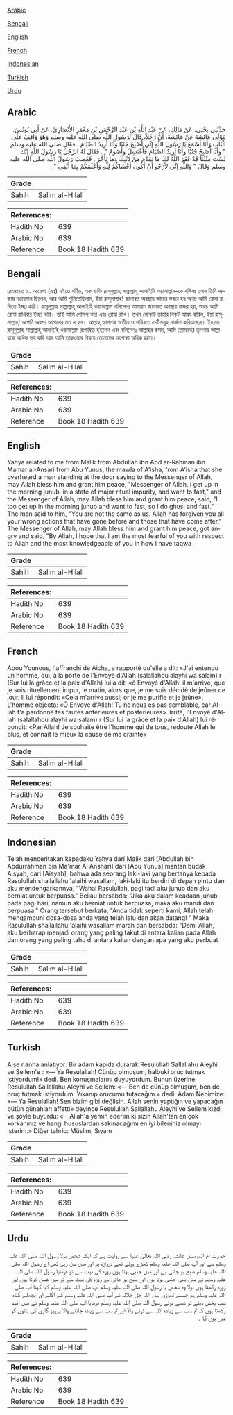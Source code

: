 [Arabic](#arabic)

[Bengali](#bengali)

[English](#english)

[French](#french)

[Indonesian](#indonesian)

[Turkish](#turkish)

[Urdu](#urdu)

## Arabic


<div dir="rtl" lang="ar" style={{fontSize:'larger',backgroundColor:'#f8f9fa',padding:20}}>
حَدَّثَنِي يَحْيَى، عَنْ مَالِكٍ، عَنْ عَبْدِ اللَّهِ بْنِ عَبْدِ الرَّحْمَنِ بْنِ مَعْمَرٍ الأَنْصَارِيِّ، عَنْ أَبِي يُونُسَ، مَوْلَى عَائِشَةَ عَنْ عَائِشَةَ، أَنَّ رَجُلاً، قَالَ لِرَسُولِ اللَّهِ صلى الله عليه وسلم وَهُوَ وَاقِفٌ عَلَى الْبَابِ وَأَنَا أَسْمَعُ يَا رَسُولَ اللَّهِ إِنِّي أُصْبِحُ جُنُبًا وَأَنَا أُرِيدُ الصِّيَامَ ‏.‏ فَقَالَ صلى الله عليه وسلم ‏"‏ وَأَنَا أُصْبِحُ جُنُبًا وَأَنَا أُرِيدُ الصِّيَامَ فَأَغْتَسِلُ وَأَصُومُ ‏"‏ ‏.‏ فَقَالَ لَهُ الرَّجُلُ يَا رَسُولَ اللَّهِ إِنَّكَ لَسْتَ مِثْلَنَا قَدْ غَفَرَ اللَّهُ لَكَ مَا تَقَدَّمَ مِنْ ذَنْبِكَ وَمَا تَأَخَّرَ ‏.‏ فَغَضِبَ رَسُولُ اللَّهِ صلى الله عليه وسلم وَقَالَ ‏"‏ وَاللَّهِ إِنِّي لأَرْجُو أَنْ أَكُونَ أَخْشَاكُمْ لِلَّهِ وَأَعْلَمَكُمْ بِمَا أَتَّقِي ‏"‏ ‏.‏
</div>
<div style={{backgroundColor:'#f8f9fa',padding:20, marginBottom: 10}}><table> <thead> <tr> <th>Grade</th> <th></th> </tr> </thead> <tbody> <tr><td>Sahih</td><td>Salim al-Hilali</td></tr></tbody></table><table> <thead> <tr> <th>References:</th> <th></th> </tr> </thead> <tbody><tr><td>Hadith No</td><td>639</td></tr><tr><td>Arabic No</td><td>639</td></tr><tr><td>Reference</td><td>Book 18 Hadith 639</td></tr></tbody></table></div>

## Bengali


<div dir="ltr" lang="bn" style={{fontSize:'larger',backgroundColor:'#f8f9fa',padding:20}}>
রেওয়ায়ত ৯. আয়েশা (রাঃ) হইতে বর্ণিত, এক ব্যক্তি রাসূলুল্লাহ্ সাল্লাল্লাহু আলাইহি ওয়াসাল্লাম-কে বলিলঃ তখন তিনি দরজায় দণ্ডায়মান ছিলেন, আর আমি শুনিতেছিলাম, ইয়া রাসূলাল্লাহ! জানাবত অবস্থায় আমার ফজর হয় অথচ আমি রোযা রাখিতে ইচ্ছা করি। রাসূলুল্লাহ সাল্লাল্লাহু আলাইহি ওয়াসাল্লাম বলিলেনঃ আমারও জানাবত অবস্থায় ফজর হয়, অথচ আমি রোযা রাখিবার ইচ্ছা করি। তাই আমি গোসল করি এবং রোযা রাখি। তখন লোকটি তাহার নিকট আরয করিল, ইয়া রাসূলাল্লাহ্! আপনি অবশ্য আমাদের মত নহেন। আল্লাহ্ আপনার অতীত ও ভবিষ্যত ক্রটিসমূহ মার্জনা করিয়াছেন। ইহাতে রাসূলুল্লাহ্ সাল্লাল্লাহু আলাইহি ওয়াসাল্লাম রাগান্বিত হইলেন এবং বলিলেনঃ আল্লাহর কসম, আমি তোমাদের তুলনায় আল্লাহকে অধিক ভয় করি আর আমি তাকওয়ার বিষয়ে তোমাদের অপেক্ষা অধিক জ্ঞাত।
</div>
<div style={{backgroundColor:'#f8f9fa',padding:20, marginBottom: 10}}><table> <thead> <tr> <th>Grade</th> <th></th> </tr> </thead> <tbody> <tr><td>Sahih</td><td>Salim al-Hilali</td></tr></tbody></table><table> <thead> <tr> <th>References:</th> <th></th> </tr> </thead> <tbody><tr><td>Hadith No</td><td>639</td></tr><tr><td>Arabic No</td><td>639</td></tr><tr><td>Reference</td><td>Book 18 Hadith 639</td></tr></tbody></table></div>

## English


<div dir="ltr" lang="en" style={{fontSize:'larger',backgroundColor:'#f8f9fa',padding:20}}>
Yahya related to me from Malik from Abdullah ibn Abd ar-Rahman ibn Mamar al-Ansari from Abu Yunus, the mawla of A'isha, from A'isha that she overheard a man standing at the door saying to the Messenger of Allah, may Allah bless him and grant him peace, "Messenger of Allah, I get up in the morning junub, in a state of major ritual impurity, and want to fast," and the Messenger of Allah, may Allah bless him and grant him peace, said, "I too get up in the morning junub and want to fast, so I do ghusl and fast." The man said to him, "You are not the same as us. Allah has forgiven you all your wrong actions that have gone before and those that have come after." The Messenger of Allah, may Allah bless him and grant him peace, got angry and said, "By Allah, I hope that I am the most fearful of you with respect to Allah and the most knowledgeable of you in how I have taqwa
</div>
<div style={{backgroundColor:'#f8f9fa',padding:20, marginBottom: 10}}><table> <thead> <tr> <th>Grade</th> <th></th> </tr> </thead> <tbody> <tr><td>Sahih</td><td>Salim al-Hilali</td></tr></tbody></table><table> <thead> <tr> <th>References:</th> <th></th> </tr> </thead> <tbody><tr><td>Hadith No</td><td>639</td></tr><tr><td>Arabic No</td><td>639</td></tr><tr><td>Reference</td><td>Book 18 Hadith 639</td></tr></tbody></table></div>

## French


<div dir="ltr" lang="fr" style={{fontSize:'larger',backgroundColor:'#f8f9fa',padding:20}}>
Abou Younous, l'affranchi de Aicha, a rapporté qu'elle a dit: «J'ai entendu un homme, qui, à la porte de l'Envoyé d'Allah (salallahou alayhi wa salam) r (Sur lui la grâce et la paix d'Allah) lui a dit: «ô Envoyé d'Allah! il m'arrive, que je sois rituellement impur, le matin, alors que, je me suis décidé de jeûner ce jour. Il lui répondit: «Cela m'arrive aussi; or je me purifie et je jeûne». L'homme objecta: «Ô Envoyé d'Allah! Tu ne nous es pas semblable, car Allah t'a pardonné tes fautes antérieures et postérieures». Irrité, l'Envoyé d'Allah (salallahou alayhi wa salam) r (Sur lui la grâce et la paix d'Allah) lui répondit: «Par Allah! Je souhaite être l'homme qui de tous, redoute Allah le plus, et connaît le mieux la cause de ma crainte»
</div>
<div style={{backgroundColor:'#f8f9fa',padding:20, marginBottom: 10}}><table> <thead> <tr> <th>Grade</th> <th></th> </tr> </thead> <tbody> <tr><td>Sahih</td><td>Salim al-Hilali</td></tr></tbody></table><table> <thead> <tr> <th>References:</th> <th></th> </tr> </thead> <tbody><tr><td>Hadith No</td><td>639</td></tr><tr><td>Arabic No</td><td>639</td></tr><tr><td>Reference</td><td>Book 18 Hadith 639</td></tr></tbody></table></div>

## Indonesian


<div dir="ltr" lang="id" style={{fontSize:'larger',backgroundColor:'#f8f9fa',padding:20}}>
Telah menceritakan kepadaku Yahya dari Malik dari [Abdullah bin Abdurrahman bin Ma'mar Al Anshari] dari [Abu Yunus] mantan budak Aisyah, dari [Aisyah], bahwa ada seorang laki-laki yang bertanya kepada Rasulullah shallallahu 'alaihi wasallam, laki-laki itu berdiri di depan pintu dan aku mendengarkannya, "Wahai Rasulullah, pagi tadi aku junub dan aku berniat untuk berpuasa." Beliau bersabda: "Jika aku dalam keadaan junub pada pagi hari, namun aku berniat untuk berpuasa, maka aku mandi dan berpuasa." Orang tersebut berkata, "Anda tidak seperti kami, Allah telah mengampuni dosa-dosa anda yang telah lalu dan akan datang! " Maka Rasulullah shallallahu 'alaihi wasallam marah dan bersabda: "Demi Allah, aku berharap menjadi orang yang paling takut di antara kalian pada Allah dan orang yang paling tahu di antara kalian dengan apa yang aku perbuat
</div>
<div style={{backgroundColor:'#f8f9fa',padding:20, marginBottom: 10}}><table> <thead> <tr> <th>Grade</th> <th></th> </tr> </thead> <tbody> <tr><td>Sahih</td><td>Salim al-Hilali</td></tr></tbody></table><table> <thead> <tr> <th>References:</th> <th></th> </tr> </thead> <tbody><tr><td>Hadith No</td><td>639</td></tr><tr><td>Arabic No</td><td>639</td></tr><tr><td>Reference</td><td>Book 18 Hadith 639</td></tr></tbody></table></div>

## Turkish


<div dir="ltr" lang="tr" style={{fontSize:'larger',backgroundColor:'#f8f9fa',padding:20}}>
Aişe r.anha anlatıyor: Bir adam kapıda durarak Resulullah Sallallahu Aleyhi ve Sellem'e : «— Ya Resulallah! Cünüp olmuşum, halbuki oruç tutmak istiyordum!» dedi. Ben konuşmalarını duyuyordum. Bunun üzerine Resulullah Sallallahu Aleyhi ve Sellem: «— Ben de cünüp olmuşum, ben de oruç tutmak istiyordum. Yıkanıp orucumu tutacağım.» dedi. Adam Nebimize: «— Ya Resulallah! Sen bizim gibi değilsin. Allah senin yaptığın ve yapacağın bütün günahları affetti» deyince Resulullah Sallallahu Aleyhi ve Sellem kızdı ve şöyle buyurdu: «—Allah'a yemin ederim ki sizin Allah'tan en çok korkanınız ve hangi hususlardan sakınacağımı en iyi bileniniz olmayı isterim.» Diğer tahric: Müslim, Sıyam
</div>
<div style={{backgroundColor:'#f8f9fa',padding:20, marginBottom: 10}}><table> <thead> <tr> <th>Grade</th> <th></th> </tr> </thead> <tbody> <tr><td>Sahih</td><td>Salim al-Hilali</td></tr></tbody></table><table> <thead> <tr> <th>References:</th> <th></th> </tr> </thead> <tbody><tr><td>Hadith No</td><td>639</td></tr><tr><td>Arabic No</td><td>639</td></tr><tr><td>Reference</td><td>Book 18 Hadith 639</td></tr></tbody></table></div>

## Urdu


<div dir="rtl" lang="ur" style={{fontSize:'larger',backgroundColor:'#f8f9fa',padding:20}}>
حضرت ام المومنین عائشہ رضی اللہ تعالیٰ عنہا سے روایت ہے کہ ایک شخص بولا رسول اللہ صلی اللہ علیہ وسلم سے اور آپ صلی اللہ علیہ وسلم کھڑے ہوئے تھے دروازہ پر اور میں سن رہی تھی اے رسول اللہ صلی اللہ علیہ وسلم صبح ہو جاتی ہے اور میں جنبی ہوتا ہوں روزہ کی نیت سے تو فرمایا رسول اللہ صلی اللہ علیہ وسلم نے میں بھی جنبی ہوتا ہوں اور صبح ہو جاتی ہے روزہ کی نیت سے تو میں غسل کرتا ہوں اور روزہ رکھتا ہوں بولا وہ شخص یا رسول اللہ صلی اللہ علیہ وسلم آپ صلی اللہ علیہ وسلم کیا کہنا آپ صلی اللہ علیہ وسلم ہم جیسے تھوڑی ہیں اللہ جل جلالہ نے آپ صلی اللہ علیہ وسلم کے اگلے اور پچھلے گناہ سب بخش دیئے تو غصے ہوئے رسول اللہ صلی اللہ علیہ وسلم فرمایا آپ صلی اللہ علیہ وسلم نے میں امید رکھتا ہوں کہ تم سب سے زیادہ اللہ سے ڈرنے والا اور تم سب سے زیادہ جاننے والا پرہیز گاری کی باتوں کو میں ہوں گا ۔
</div>
<div style={{backgroundColor:'#f8f9fa',padding:20, marginBottom: 10}}><table> <thead> <tr> <th>Grade</th> <th></th> </tr> </thead> <tbody> <tr><td>Sahih</td><td>Salim al-Hilali</td></tr></tbody></table><table> <thead> <tr> <th>References:</th> <th></th> </tr> </thead> <tbody><tr><td>Hadith No</td><td>639</td></tr><tr><td>Arabic No</td><td>639</td></tr><tr><td>Reference</td><td>Book 18 Hadith 639</td></tr></tbody></table></div>